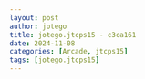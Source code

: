 ```yaml
---
layout: post
author: jotego
title: jotego.jtcps15 - c3ca161
date: 2024-11-08
categories: [Arcade, jtcps15]
tags: [jotego.jtcps15]
---
```


